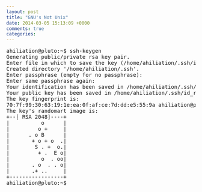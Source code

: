 ```yaml
---
layout: post
title: "GNU's Not Unix"
date: 2014-03-05 15:13:09 +0000
comments: true
categories: 
---
```


<pre>
ahiliation@pluto:~$ ssh-keygen 
Generating public/private rsa key pair.
Enter file in which to save the key (/home/ahiliation/.ssh/id_rsa): 
Created directory '/home/ahiliation/.ssh'.
Enter passphrase (empty for no passphrase): 
Enter same passphrase again: 
Your identification has been saved in /home/ahiliation/.ssh/id_rsa.
Your public key has been saved in /home/ahiliation/.ssh/id_rsa.pub.
The key fingerprint is:
70:7f:99:30:63:19:1e:ea:0f:af:ce:7d:dd:e5:55:9a ahiliation@pluto.infoclub.in
The key's randomart image is:
+--[ RSA 2048]----+
|          o      |
|         o +     |
|      . o B      |
|       + o + o  .|
|        S . +  o.|
|         + .  E o|
|          o  . oo|
|       . o  . . o|
|       .+ ..     |
+-----------------+
ahiliation@pluto:~$ 
</pre>
